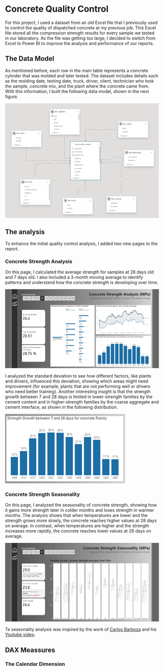 # Concrete Quality Control

For this project, I used a dataset from an old Excel file that I previously used to control the quality of dispatched concrete at my previous job. This Excel file stored all the compression strength results for every sample we tested in our laboratory. As the file was getting too large, I decided to switch from Excel to Power BI to improve the analysis and performance of our reports.

## The Data Model

As mentioned before, each row in the main table represents a concrete cylinder that was molded and later tested. The dataset includes details such as the molding date, testing date, truck, driver, client, technician who took the sample, concrete mix, and the plant where the concrete came from. With this information, I built the following data model, shown in the next figure.

![Data Model](data-model.png)

## The analysis

To enhance the initial quality control analysis, I added two new pages to the report.

### Concrete Strength Analysis

On this page, I calculated the average strength for samples at 28 days old and 7 days old. I also included a 3-month moving average to identify patterns and understand how the concrete strength is developing over time.

![First page](concrete-strength-analysis.png)

I analyzed the standard deviation to see how different factors, like plants and drivers, influenced this deviation, showing which areas might need improvement (for example, plants that are not performing well or drivers who need better training). Another interesting insight is that the strength growth between 7 and 28 days is limited in lower-strength families by the cement content and in higher-strength families by the coarse aggregate and cement interface, as shown in the following distribution.

![Concrete Growth distribution per family](concrete-strength-growth-per-family.png)

### Concrete Strength Seasonality

On this page, I analyzed the seasonality of concrete strength, showing how it gains more strength later in colder months and loses strength in warmer months. The analysis shows that when temperatures are lower and the strength grows more slowly, the concrete reaches higher values at 28 days on average. In contrast, when temperatures are higher and the strength increases more rapidly, the concrete reaches lower values at 28 days on average.

![Concrete Strength Seasonality](concrete-strength-seasonality.png)

Te seasonality analysis was inspired by the work of [Carlos Barboza](https://www.linkedin.com/in/merod/) and his [Youtube video](https://www.youtube.com/watch?v=WK5KE8HoEsA&list=WL&index=5&t=2758s).

## DAX Meassures

### The Calendar Dimension

